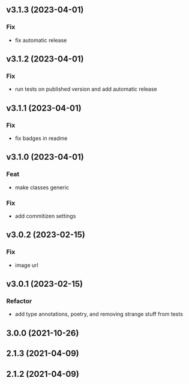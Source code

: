 ## v3.1.3 (2023-04-01)

### Fix

- fix automatic release

## v3.1.2 (2023-04-01)

### Fix

- run tests on published version and add automatic release

## v3.1.1 (2023-04-01)

### Fix

- fix badges in readme

## v3.1.0 (2023-04-01)

### Feat

- make classes generic

### Fix

- add commitizen settings

## v3.0.2 (2023-02-15)

### Fix

- image url

## v3.0.1 (2023-02-15)

### Refactor

- add type annotations, poetry, and removing strange stuff from tests

## 3.0.0 (2021-10-26)

## 2.1.3 (2021-04-09)

## 2.1.2 (2021-04-09)
